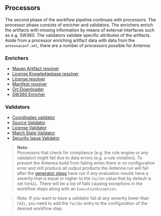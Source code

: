 ## Processors
The second phase of the workflow pipeline continues with processors. The processor phase consists of enricher and validators.
The enrichers enrich the artifacts with missing information by means of external interfaces such as e.g. SW360. The validators validate
specific attributes of the artifacts. Aside from a processor enriching artifact data with data from the `antennaconf.xml`, there are a number of processors possible for Antenna:

### Enrichers
* [Maven Artifact resolver](./artifact-resolver.html)
* [License Knowledgebase resolver](./license-knowledgebase-resolver.html)
* [License resolver](./license-resolver.html)
* [Manifest resolver](manifest-resolver.html)
* [Ort Downloader](ort-downloader.html)
* [SW360 Enricher](./sw360-enricher.html)

### Validators
* [Coordinates validator](./coordinates-validator.html)
* [Source Validator](./source-validator.html)
* [License Validator](./license-validator.html)
* [Match State Validator](./match-state-validator.html)
* [Security Issue Validator](./security-issue-validator.html)

> **Note**:  
> Processors that check for compliance (e.g. the rule engine or any validator) might fail due to data errors (e.g. a rule violation).
> To prevent the Antenna build from failing when there is no configuration error and still produce all output products
> the Antenna run will fail after the [generator steps](./../generators/generators.html) have run if any evaluation results
> have a severity that is equal or higher to the `failOn` value that by default is set to`FAIL`.
> There will be a list of fails causing exceptions in the workflow steps along with an `ExecutionException`.

  
> *Note*: If you want to have a validator fail at any severity lower than `FAIL`, you need to add the 
>         `failOn` entry to the configuration of the desired workflow step. 